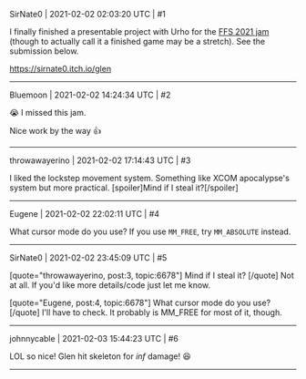 SirNate0 | 2021-02-02 02:03:20 UTC | #1

I finally finished a presentable project with Urho for the [FFS 2021 jam](https://itch.io/jam/finally-finish-something-2021) (though to  actually call it a finished game may be a stretch). See the submission below.

https://sirnate0.itch.io/glen

-------------------------

Bluemoon | 2021-02-02 14:24:34 UTC | #2

:sob: I missed this jam.

Nice work by the way :+1:

-------------------------

throwawayerino | 2021-02-02 17:14:43 UTC | #3

I liked the lockstep movement system. Something like XCOM apocalypse's system but more practical. [spoiler]Mind if I steal it?[/spoiler]

-------------------------

Eugene | 2021-02-02 22:02:11 UTC | #4

What cursor mode do you use?
If you use `MM_FREE`, try `MM_ABSOLUTE` instead.

-------------------------

SirNate0 | 2021-02-02 23:45:09 UTC | #5

[quote="throwawayerino, post:3, topic:6678"]
Mind if I steal it?
[/quote]
Not at all. If you'd like more details/code just let me know.

[quote="Eugene, post:4, topic:6678"]
What cursor mode do you use?
[/quote]
I'll have to check. It probably is MM_FREE for most of it, though.

-------------------------

johnnycable | 2021-02-03 15:44:23 UTC | #6

LOL so nice! Glen hit skeleton for *inf* damage! :laughing:

-------------------------

